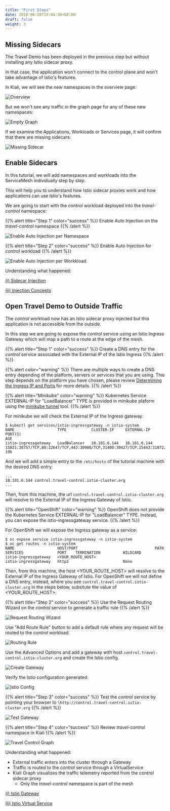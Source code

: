 ```yaml
---
title: "First Steps"
date: 2018-06-20T19:04:38+02:00
draft: false
weight: 3
---
```


## Missing Sidecars

The Travel Demo has been deployed in the previous step but without installing any Istio sidecar proxy.

In that case, the application won't connect to the control plane and won't take advantage of Istio's features.

In Kiali, we will see the new namespaces in the overview page:

![Overview](/images/tutorial/03-01-overview.png "Overview")

But we won't see any traffic in the graph page for any of these new namespaces:

![Empty Graph](/images/tutorial/03-01-empty-graph.png "Empty Graph")

If we examine the Applications, Workloads or Services page, it will confirm that there are missing sidecars:

![Missing Sidecar](/images/tutorial/03-01-missing-sidecar.png "Missing Sidecar")

## Enable Sidecars

In this tutorial, we will add namespaces and workloads into the ServiceMesh individually step by step.

This will help you to understand how Istio sidecar proxies work and how applications can use Istio's features.

We are going to start with the *control* workload deployed into the *travel-control* namespace:

{{% alert title="Step 1" color="success" %}}
Enable Auto Injection on the *travel-control* namespace
{{% /alert %}}

![Enable Auto Injection per Namespace](/images/tutorial/03-02-travel-control-namespace.png "Enable Auto Injection per Namespace")

{{% alert title="Step 2" color="success" %}}
Enable Auto Injection for *control* workload
{{% /alert %}}

![Enable Auto Injection per Workkload](/images/tutorial/03-02-control-workload.png "Enable Auto Injection per Workkload")

Understanding what happened:

[(i) Sidecar Injection](https://istio.io/latest/docs/setup/additional-setup/sidecar-injection/)

[(ii) Injection Concepts](https://istio.io/latest/docs/ops/configuration/mesh/injection-concepts/)

## Open Travel Demo to Outside Traffic

The *control* workload now has an Istio sidecar proxy injected but this application is not accessible from the outside.

In this step we are going to expose the *control* service using an Istio Ingress Gateway which will map a path to a route at the edge of the mesh.

{{% alert title="Step 1" color="success" %}}
Create a DNS entry for the *control* service associated with the External IP of the Istio Ingress
{{% /alert %}}

{{% alert color="warning" %}}
There are multiple ways to create a DNS entry depending of the platform, servers or services that you are using. 
This step depends on the platform you have chosen, please review [Determining the Ingress IP and Ports](https://istio.io/latest/docs/setup/getting-started/#determining-the-ingress-ip-and-ports) for more details.
{{% /alert %}}

{{% alert title="Minikube" color="warning" %}}
Kubernetes Service EXTERNAL-IP for "LoadBalancer" TYPE is provided in minikube plaform using the [minikube tunnel](https://minikube.sigs.k8s.io/docs/handbook/accessing/#using-minikube-tunnel) tool.
{{% /alert %}}

For minikube we will check the External IP of the Ingress gateway:

```
$ kubectl get services/istio-ingressgateway -n istio-system
NAME                   TYPE           CLUSTER-IP     EXTERNAL-IP    PORT(S)                                                                      AGE
istio-ingressgateway   LoadBalancer   10.101.6.144   10.101.6.144   15021:30757/TCP,80:32647/TCP,443:30900/TCP,31400:30427/TCP,15443:31072/TCP   19h
```

And we will add a simple entry to the `/etc/hosts` of the tutorial machine with the desired DNS entry:

```
...
10.101.6.144 control.travel-control.istio-cluster.org
...
```

Then, from this machine, the url `control.travel-control.istio-cluster.org` will resolve to the External IP of the Ingress Gateway of Istio.

{{% alert title="OpenShift" color="warning" %}}
OpenShift does not provide the Kubernetes Service EXTERNAL-IP for "LoadBalancer" TYPE. Instead, you can expose the istio-ingressgateway service.
{{% /alert %}}

For OpenShift we will expose the Ingress gateway as a service:

```
$ oc expose service istio-ingressgateway -n istio-system
$ oc get routes -n istio-system
NAME                   HOST/PORT                                  PATH   SERVICES               PORT    TERMINATION          WILDCARD
istio-ingressgateway   <YOUR_ROUTE_HOST>                                 istio-ingressgateway   http2                        None
```

Then, from this machine, the host <YOUR_ROUTE_HOST> will resolve to the External IP of the Ingress Gateway of Istio. For OpenShift we will
not define a DNS entry, instead, where you see `control.travel-control.istio-cluster.org` in the steps below, subsitute the value of <YOUR_ROUTE_HOST>.


{{% alert title="Step 2" color="success" %}}
Use the Request Routing Wizard on the *control* service to generate a traffic rule
{{% /alert %}}

![Request Routing Wizard](/images/tutorial/03-03-service-actions.png "Request Routing Wizard")

Use "Add Route Rule" button to add a default rule where any request will be routed to the *control* workload.

![Routing Rule](/images/tutorial/03-03-request-routing.png "Routing Rule")

Use the Advanced Options and add a gateway with host `control.travel-control.istio-cluster.org` and create the Istio config.

![Create Gateway](/images/tutorial/03-03-create-gateway.png "Create Gateway")

Verify the Istio configuration generated.

![Istio Config](/images/tutorial/03-03-istio-config.png "Istio Config")

{{% alert title="Step 3" color="success" %}}
Test the *control* service by pointing your browser to `\http://control.travel-control.istio-cluster.org`
{{% /alert %}}

![Test Gateway](/images/tutorial/03-03-test-gateway.png "Test Gateway")

{{% alert title="Step 4" color="success" %}}
Review *travel-control* namespace in Kiali
{{% /alert %}}

![Travel Control Graph](/images/tutorial/03-03-travel-control-graph.png "Travel Control Graph")

Understanding what happened:

- External traffic enters into the cluster through a Gateway
- Traffic is routed to the *control* service through a VirtualService
- Kiali Graph visualizes the traffic telemetry reported from the *control* sidecar proxy
  - Only the *travel-control* namespace is part of the mesh

[(i) Istio Gateway](https://istio.io/latest/docs/reference/config/networking/gateway/)

[(ii) Istio Virtual Service](https://istio.io/latest/docs/reference/config/networking/virtual-service/)


